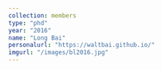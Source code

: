 ```yaml
---
collection: members
type: "phd"
year: "2016"
name: "Long Bai"
personalurl: "https://waltbai.github.io/"
imgurl: "/images/bl2016.jpg"
---
```

